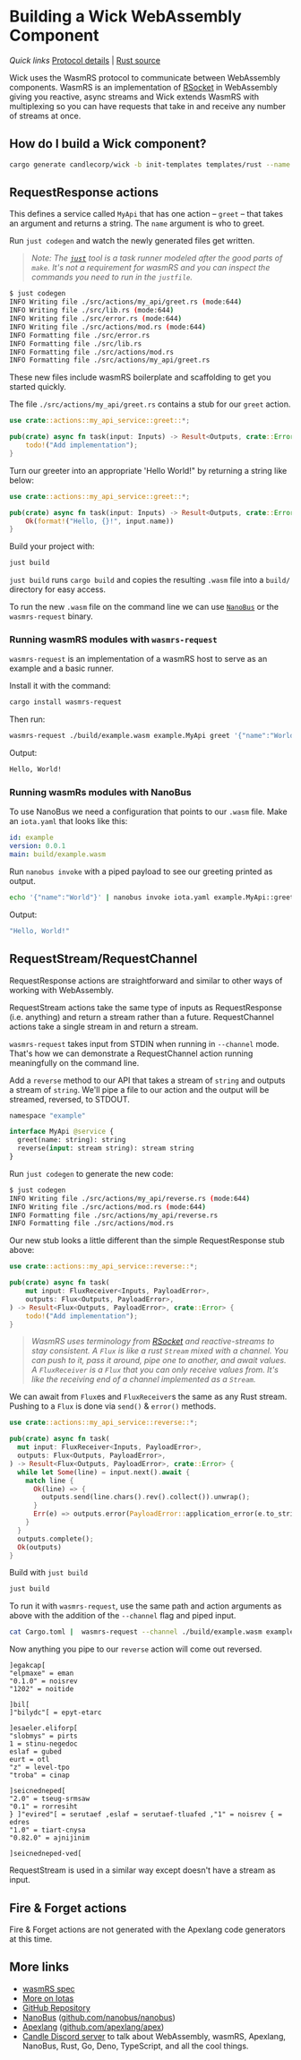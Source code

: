 # Building a Wick WebAssembly Component

*Quick links* [Protocol details](https://github.com/wasmrs/docs/blob/main/wasmrs.md) | [Rust source](https://github.com/wasmrs/wasmrs-rust/tree/main)

Wick uses the WasmRS protocol to communicate between WebAssembly components. WasmRS is an implementation of [RSocket](https://rsocket.io) in WebAssembly giving you reactive, async streams and Wick extends WasmRS with multiplexing so you can have requests that take in and receive any number of streams at once.

## How do I build a Wick component?

```sh
cargo generate candlecorp/wick -b init-templates templates/rust --name my-component
```

## RequestResponse actions

This defines a service called `MyApi` that has one action – `greet` – that takes an argument and returns a string. The `name` argument is who to greet.

Run `just codegen` and watch the newly generated files get written.

> *Note: The [`just`](https://github.com/casey/just) tool is a task runner modeled after the good parts of `make`. It's not a requirement for wasmRS and you can inspect the commands you need to run in the `justfile`.*

```sh
$ just codegen
INFO Writing file ./src/actions/my_api/greet.rs (mode:644)
INFO Writing file ./src/lib.rs (mode:644)
INFO Writing file ./src/error.rs (mode:644)
INFO Writing file ./src/actions/mod.rs (mode:644)
INFO Formatting file ./src/error.rs
INFO Formatting file ./src/lib.rs
INFO Formatting file ./src/actions/mod.rs
INFO Formatting file ./src/actions/my_api/greet.rs
```

These new files include wasmRS boilerplate and scaffolding to get you started quickly.

The file `./src/actions/my_api/greet.rs` contains a stub for our `greet` action.

```rs
use crate::actions::my_api_service::greet::*;

pub(crate) async fn task(input: Inputs) -> Result<Outputs, crate::Error> {
    todo!("Add implementation");
}
```

Turn our greeter into an appropriate 'Hello World!" by returning a string like below:

```rs
use crate::actions::my_api_service::greet::*;

pub(crate) async fn task(input: Inputs) -> Result<Outputs, crate::Error> {
    Ok(format!("Hello, {}!", input.name))
}
```

Build your project with:

```sh
just build
```

`just build` runs `cargo build` and copies the resulting `.wasm` file into a `build/` directory for easy access.

To run the new `.wasm` file on the command line we can use [`NanoBus`](https://github.com/nanobus/nanobus) or the `wasmrs-request` binary.

### Running wasmRS modules with `wasmrs-request`

`wasmrs-request` is an implementation of a wasmRS host to serve as an example and a basic runner.

Install it with the command:

```sh
cargo install wasmrs-request
```

Then run:

```sh
wasmrs-request ./build/example.wasm example.MyApi greet '{"name":"World"}'
```

Output:

```sh
Hello, World!
```

### Running wasmRs modules with NanoBus

To use NanoBus we need a configuration that points to our `.wasm` file. Make an `iota.yaml` that looks like this:

```yaml
id: example
version: 0.0.1
main: build/example.wasm
```

Run `nanobus invoke` with a piped payload to see our greeting printed as output.

```sh
echo '{"name":"World"}' | nanobus invoke iota.yaml example.MyApi::greet
```

Output:

```sh
"Hello, World!"
```

## RequestStream/RequestChannel

RequestResponse actions are straightforward and similar to other ways of working with WebAssembly.

RequestStream actions take the same type of inputs as RequestResponse (i.e. anything) and return a stream rather than a future. RequestChannel actions take a single stream in and return a stream.

`wasmrs-request` takes input from STDIN when running in `--channel` mode. That's how we can demonstrate a RequestChannel action running meaningfully on the command line.

Add a `reverse` method to our API that takes a stream of `string` and outputs a stream of `string`. We'll pipe a file to our action and the output will be streamed, reversed, to STDOUT.

```graphql
namespace "example"

interface MyApi @service {
  greet(name: string): string
  reverse(input: stream string): stream string
}
```

Run `just codegen` to generate the new code:

```sh
$ just codegen
INFO Writing file ./src/actions/my_api/reverse.rs (mode:644)
INFO Writing file ./src/actions/mod.rs (mode:644)
INFO Formatting file ./src/actions/my_api/reverse.rs
INFO Formatting file ./src/actions/mod.rs
```

Our new stub looks a little different than the simple RequestResponse stub above:

```rs
use crate::actions::my_api_service::reverse::*;

pub(crate) async fn task(
    mut input: FluxReceiver<Inputs, PayloadError>,
    outputs: Flux<Outputs, PayloadError>,
) -> Result<Flux<Outputs, PayloadError>, crate::Error> {
    todo!("Add implementation");
}
```

> *WasmRS uses terminology from [RSocket](https://rsocket.io) and reactive-streams to stay consistent. A `Flux` is like a rust `Stream` mixed with a channel. You can push to it, pass it around, pipe one to another, and await values. A `FluxReceiver` is a `Flux` that you can only receive values from. It's like the receiving end of a channel implemented as a `Stream`.*

We can await from `Flux`es and `FluxReceiver`s the same as any Rust stream. Pushing to a `Flux` is done via `send()` & `error()` methods.

```rs
use crate::actions::my_api_service::reverse::*;

pub(crate) async fn task(
  mut input: FluxReceiver<Inputs, PayloadError>,
  outputs: Flux<Outputs, PayloadError>,
) -> Result<Flux<Outputs, PayloadError>, crate::Error> {
  while let Some(line) = input.next().await {
    match line {
      Ok(line) => {
        outputs.send(line.chars().rev().collect()).unwrap();
      }
      Err(e) => outputs.error(PayloadError::application_error(e.to_string())).unwrap(),
    }
  }
  outputs.complete();
  Ok(outputs)
}
```

Build with `just build`

```sh
just build
```

To run it with `wasmrs-request`, use the same path and action arguments as above with the addition of the `--channel` flag and piped input.

```sh
cat Cargo.toml |  wasmrs-request --channel ./build/example.wasm example.MyApi reverse
```

Now anything you pipe to our `reverse` action will come out reversed.

```console
]egakcap[
"elpmaxe" = eman
"0.1.0" = noisrev
"1202" = noitide

]bil[
]"bilydc"[ = epyt-etarc

]esaeler.eliforp[
"slobmys" = pirts
1 = stinu-negedoc
eslaf = gubed
eurt = otl
"z" = level-tpo
"troba" = cinap

]seicnedneped[
"2.0" = tseug-srmsaw
"0.1" = rorresiht
} ]"evired"[ = serutaef ,eslaf = serutaef-tluafed ,"1" = noisrev { = edres
"1.0" = tiart-cnysa
"0.82.0" = ajnijinim

]seicnedneped-ved[
```

RequestStream is used in a similar way except doesn't have a stream as input.

## Fire & Forget actions

Fire & Forget actions are not generated with the Apexlang code generators at this time.

## More links

- [wasmRS spec](https://github.com/nanobus/iota/blob/main/docs/wasmrs.md)
- [More on Iotas](https://github.com/nanobus/iota/blob/main/docs/iota-spec.md)
- [GitHub Repository](https://github.com/nanobus/iota/)
- [NanoBus](https://nanobus.io) ([github.com/nanobus/nanobus](https://github.com/nanobus/nanobus))
- [Apexlang](https://apexlang.io) ([github.com/apexlang/apex](https://github.com/apexlang/apex))
- [Candle Discord server](https://discord.gg/candle) to talk about WebAssembly, wasmRS, Apexlang, NanoBus, Rust, Go, Deno, TypeScript, and all the cool things.
